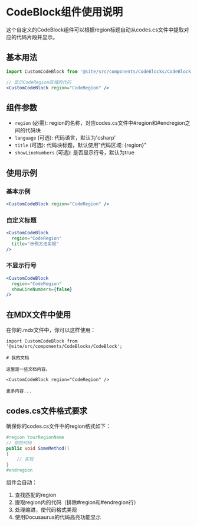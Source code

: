 # CodeBlock组件使用说明

这个自定义的CodeBlock组件可以根据region标题自动从codes.cs文件中提取对应的代码片段并显示。

## 基本用法

```jsx
import CustomCodeBlock from '@site/src/components/CodeBlocks/CodeBlock';

// 显示CodeRegion区域的代码
<CustomCodeBlock region="CodeRegion" />
```

## 组件参数

- `region` (必需): region的名称，对应codes.cs文件中#region和#endregion之间的代码块
- `language` (可选): 代码语言，默认为'csharp'
- `title` (可选): 代码块标题，默认使用"代码区域: {region}"
- `showLineNumbers` (可选): 是否显示行号，默认为true

## 使用示例

### 基本示例
```jsx
<CustomCodeBlock region="CodeRegion" />
```

### 自定义标题
```jsx
<CustomCodeBlock 
  region="CodeRegion" 
  title="示例方法实现" 
/>
```

### 不显示行号
```jsx
<CustomCodeBlock 
  region="CodeRegion" 
  showLineNumbers={false} 
/>
```

## 在MDX文件中使用

在你的.mdx文件中，你可以这样使用：

```mdx
import CustomCodeBlock from '@site/src/components/CodeBlocks/CodeBlock';

# 我的文档

这里是一些文档内容。

<CustomCodeBlock region="CodeRegion" />

更多内容...
```

## codes.cs文件格式要求

确保你的codes.cs文件中的region格式如下：

```csharp
#region YourRegionName
// 你的代码
public void SomeMethod()
{
    // 实现
}
#endregion
```

组件会自动：
1. 查找匹配的region
2. 提取region内的代码（排除#region和#endregion行）
3. 处理缩进，使代码格式美观
4. 使用Docusaurus的代码高亮功能显示
